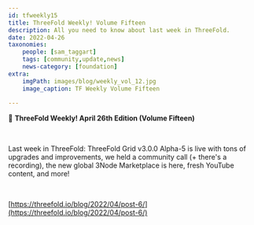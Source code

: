 ```yaml
---
id: tfweekly15
title: ThreeFold Weekly! Volume Fifteen
description: All you need to know about last week in ThreeFold.
date: 2022-04-26
taxonomies:
    people: [sam_taggart]
    tags: [community,update,news]
    news-category: [foundation]
extra:
    imgPath: images/blog/weekly_vol_12.jpg
    image_caption: TF Weekly Volume Fifteen
    
---
```


📰 **ThreeFold Weekly! April 26th Edition (Volume Fifteen)**

<br/>

Last week in ThreeFold: ThreeFold Grid v3.0.0 Alpha-5 is live with tons of upgrades and improvements, we held a community call (+ there's a recording), the new global 3Node Marketplace is here, fresh YouTube content, and more!

<br/>

[https://threefold.io/blog/2022/04/post-6/](https://threefold.io/blog/2022/04/post-6/)

